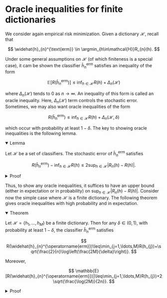 # Oracle inequalities for finite dictionaries

We consider again empirical risk minimization. Given a dictionary $\mathcal{H},$ recall that 

$$
 \widehat{h}_{n}^{\text{erm}} \in \argmin_{h\in\mathcal{H}}R_{n}(h).
$$

Under some general assumptions on $\mathcal{H}$ (of which finiteness is a special case), it cam be shown the classifier $\widehat{h}_{n}^{\text{erm}}$ satisfies an inequality of the form

$$
\mathbb{E}[R(\widehat{h}_{n}^{\text{erm}})]\leq\inf_{h\in\mathcal{H}}R(h)+\Delta_{n}(\mathcal{H})
$$

where $\Delta_{n}(\mathcal{H})$ tends to 0 as $n\to\infty.$ An inequality of this form is called an oracle inequality. Here, $\Delta_{n}(\mathcal{H})$ term controls the stochastic error. Sometimes, we may also want oracle inequalities of the form

$$
R(\widehat{h}_{n}^{\text{erm}})\leq\inf_{h\in\mathcal{H}}R(h)+\Delta_{n}(\mathcal{H},\delta)
$$

which occur with probability at least $1-\delta .$ The key to showing oracle inequalities is the following lemma.

<details open>
<summary>Lemma</summary>

Let $\mathcal{H}$ be a set of classifiers. The stochastic error of $\widehat{h}_{n}^{\operatorname{erm}}$ satisfies 

$$
R(\widehat{h}_{n}^{\operatorname{erm}})-\inf_{h\in\mathcal{H}}R(h)\leq2\sup_{h\in\mathcal{H}}|R_{n}(h)-R(h)|.
$$
</details>


<details>
<summary>Proof</summary>

Let $\epsilon>0$ and let $h_{\epsilon}\in\mathcal{H}$ be a classifier such that $R(h_{\epsilon})\leq\inf_{h\in\mathcal{H}}R(h)+\epsilon .$ Since $\widehat{h}_{n}^{\text{erm}}$ minimizes the empirical risk, we have

$$
\begin{aligned}
R(\widehat{h}_{n}^{\text{erm}})-\inf_{h}R(h)	&=R(\widehat{h}_{n}^{\text{erm}})-R_{n}(\widehat{h}_{n}^{\text{erm}})+R_{n}(\widehat{h}_{n}^{\text{erm}})-\inf_{h\in\mathcal{H}}R(h) \\
	&\leq R(\widehat{h}_{n}^{\text{erm}})-R_{n}(\widehat{h}_{n}^{\text{erm}})+R_{n}(h_{\epsilon})-\inf_{h\in\mathcal{H}}R(h) \\
	&\leq R(\widehat{h}_{n}^{\text{erm}})-R_{n}(\widehat{h}_{n}^{\text{erm}})+R_{n}(h_{\epsilon})-R(h_{\epsilon})+\epsilon \\
	&\leq2\sup_{h\in\mathcal{H}}|R_{n}(h)-R(h)|+\epsilon.
\end{aligned}
$$

Since $\epsilon>0$ can be chosen arbitrarily, the lemma follows. 

</details>

Thus, to show any oracle inequalities, it suffices to have an upper bound (either in expectation or in probability) on $\sup_{h\in\mathcal{H}}|R_{n}(h)-R(h)|.$ Consider now the simple case where $\mathcal{H}$ is a finite dictionary. The following theorem gives oracle inequalities with high probability and in expectation. 

<details open>
<summary>Theorem</summary>

Let $\mathcal{H}=\{h_{1},\ldots,h_{M}\}$ be a finite dictionary. Then for any $\delta\in(0,1),$ with probability at least $1-\delta ,$ the classifier $\widehat{h}_{n}^{\operatorname{erm}}$ satisfies

$$
R(\widehat{h}_{n}^{\operatorname{erm}})\leq\min_{j=1,\ldots,M}R(h_{j})+\sqrt{\frac{2}{n}\log\left(\frac{2M}{\delta}\right)}.
$$

Moreover, 

$$
\mathbb{E}[R(\widehat{h}_{n}^{\operatorname{erm}})]\leq\min_{j=1,\ldots,M}R(h_{j})+2\sqrt{\frac{\log(2M)}{2n}}.
$$
</details>

<details>
<summary>Proof</summary>

Let $\delta\in(0,1)$ be fixed. From the lemma above, we have

$$
\mathbb{P}\left[R(\widehat{h}_{n}^{\operatorname{erm}})>R(h_{\mathcal{H}})+t\right]	\leq\mathbb{P}\left[\max_{j=1,\ldots,M}|R_{n}(h_{j})-R(h_{j})|>\frac{t}{2}\right].
$$

Using the fact that a Bernoulli random variable is $\frac{1}{4}$-sub-Gaussian, we note that $R_{n}(h_{j})$ is $\frac{1}{4n}$-sub-Gaussian, so a sub-Gaussian maximal inequality gives

$$
\mathbb{P}\left[\max_{j=1,\ldots,M}|R_{n}(h_{j})-R(h_{j})|>\frac{t}{2}\right]\leq2Me^{-\frac{nt^{2}}{2}}.
$$

Choosing $t=\sqrt{\frac{2}{n}\log\left(\frac{2M}{\delta}\right)}$ yields the desired high probability bound. For the second bound, another application of a sub-Gaussian maximal inequality gives

$$
\mathbb{E}[R(\widehat{h}_{n}^{\operatorname{erm}})]-\min_{j=1,\ldots,M}R(h_{j})	\leq2\mathbb{E}\left[\max_{j=1,\ldots,M}|R_{n}(h_{j})-R(h_{j})|\right]\leq2\sqrt{\frac{\log(2M)}{2n}}.
$$
</details>

